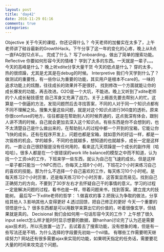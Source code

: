 ```yaml
---
layout: post
title: 'day42'
date: 2016-11-29 01:16
comments: true
categories: 
---
```

Objective
关于今天的课程，你还记得什么？
今天老师的加餐实在太多了，上午老师讲了硅谷最新的GrowthHack。下午分享了这一年的变化的心疼，晚上从9点一直FAQ到12点半。。
完成了什么？
写了onboarding，做出了简单的搜索功能。
Reflective
你要如何形容今天的情绪？
学到了太多的东西。一天就是一辈子。。。
今天的高峰是什么？
晚上听xdite分享大量干货
今天的低点是什么？
穿的太多，热的很烦躁，尤其是尤其是在debug的时候。
Interpretive
我们今天学到什么了？
做测试的重要性，有一些你认为重要的功能，其实用户是根本不care的。一味的追求功能上的炫酷，往往成长的效果并不是很好。
找到修改一个方面就能让你的成长爆发的功能，再去改进。O2O是一个大坑，不能进。晚上又听到了xdite老师的个人成长秘技感觉
自己浑身又充满了战力。关于上瘾首先要去帮别人的忙。这算是一个倒逼的方法，发现问题然后去寻找答案，不同的人对于同一个知识点都有不同不理解之处。搜集大量这些问题，就是对这个知识点进行360度的透析。原来你很confuse的地方，往往都是在帮助别人的时候弄通的，这点我深有体会，跟别人讲不清的时候，自己就会更加去深入这个知识点。有些东西是你不会想到的，也不太清楚自己是什么做出来的，在帮助别人的过程中都一个开到的宝箱，它能让你飞快的成长。还有在程序开发上，问题也都是宝箱，就如意外的好运一样，都是一次锻炼的机会。学的越多，不同的也就越多，想知道的也就越多，成长一定是这样的。一直让自己很舒服是没有任何用的，看来这几天烦躁是一个成长的副作用（哈哈哈）。很多人都是在一个很错误的work life balance的模型之中而不知道，认为找一个工资ok的工作，下班来学一些东西，就认为自己在飞速的成长。但是这样一辈子都只能当一个NPC而已，你每天上班8个小时，下班花2个小时来练习自己的喜欢的技能。那为什么不选择一个自己喜欢的工作，每天练习10个小时呢。是每天练习2个小时厉害，还是每天练习10个小时厉害，这答案显而易见。找到自己正确努力的方向，不要到了30岁左右才去怀疑自己干的事情的意义。学习的过程一定是解决问题的过程，看书也是一样，带着问题来书，找到答案。建立庞大的技能树。
最后写一下xdite老师的哲学：
                   1.做喜欢的事
                   2.把我认为争取的做法，分享给其他人
                   3.影响其他人变得更好
                   4.透过回馈，把自己修正的更好
今天一个重要的领悟是什么？
很多东西都是可以用数学来算出它的价值的，听着很像玄学，但结果就是真的。
Decisional
我们会如何用一句话形容今天的工作？
上午想了很久input select怎么样才能时时显示想要的数据，跟hanhan讨论完了认为还是需要ajax技术的，所以先放置一边了。去试着去了搜索功能，没有想象的难，但是有一些写法还是不明，为什么选择的字段要先初始一个nil值。
有哪些工作需要明天继续努力?
网站还有很多需要ajax来实现的功能，如果明天指定的任务话，需要要花大量的时间来攻克这个问题。